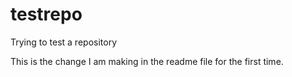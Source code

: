# testrepo
Trying to test a repository

This is the change I am making in the readme file for the first time.
